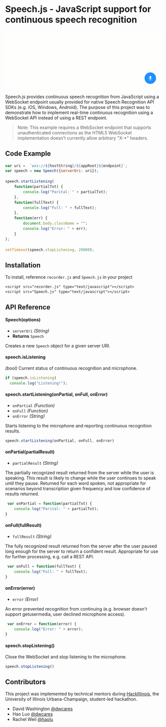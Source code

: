 # Speech.js - JavaScript support for continuous speech recognition

![Speech.js Animation](img/speechjs.gif)

Speech.js provides continuous speech recognition from JavaScript using a WebSocket endpoint usually provided for native Speech Recognition API SDKs (e.g. iOS, Windows, Android). The purpose of this project was to demonstrate how to implement real-time continuous recognition using a WebSocket API instead of using a REST endpoint. 

> Note: This example requires a WebSocket endpoint that supports unauthenticated connections as the HTML5 WebSocket implementation doesn't currently allow arbitrary "X-*" headers.

## Code Example

```javascript
var uri =  `wss://${hostString}/${appRoot}${endpoint}`;
var speech = new Speech({serverUri: uri});

speech.startListening(
    function(partialTxt) {
        console.log("Parital: " + partialTxt);
    }, 
    function(fullText) {
        console.log("Full: " + fullText);
    }, 
    function(err) {
        document.body.className = "";
        console.log("Error: " + err);
    }
);

setTimeout(speech.stopListening, 20000);

```

## Installation

To install, reference `recorder.js` and `Speech.js` in your project
```HTML5
<script src="recorder.js" type="text/javascript"></script>
<script src="Speech.js" type="text/javascript"></script>
```

## API Reference

#### Speech(options)
  - `serverUri` _(String)_
  - **Returns** `Speech`

  Creates a new `Speech` object for a given  server URI.

#### speech.isListening

  _(bool)_ Current status of continuous recognition and microphone.

````javascript
if (speech.isListening) 
  console.log("Listening!");
````

#### speech.startListening(onPartial, onFull, onError)
  - `onPartial` _(Function)_
  - `onFull` _(Function)_
  - `onError` _(String)_

  Starts listening to the microphone and reporting continuous recognition results.

````javascript
speech.startListening(onPartial, onFull, onError)
````

#### onPartial(partialResult)
  - `partialResult` _(String)_
  
  The partially recognized result returned from the server while the user is speaking. This result is likely to change while the user continues to speak until they pause. Returned for each word spoken, not appropriate for scenarios beyond transcription given frequency and low confidence of results returned. 

````javascript
 var onPartial = function(partialTxt) {
    console.log("Parital: " + partialTxt);
}
````

#### onFull(fullResult)
  - `fullResult` _(String)_

  The fully recognized result returned from the server after the user paused long enough for the server to return a confident result. Appropriate for use for further processing, e.g. call a REST API.

````javascript
 var onFull = function(fullText) {
    console.log("Full: " + fullText);
}
````

#### onError(error)
  - `error` _(Error)_

  An error prevented recognition from continuing (e.g. browser doesn't support getusermedia, user declined microphone access).

````javascript
 var onError = function(error) {
    console.log("Error: " + error);
}
````

#### speech.stopListening()
  
  Close the WebSocket and stop listening to the microphone.

````javascript
speech.stopListening()
````

## Contributors
This project was implemented by technical mentors during [HackIllinois](http://hackillinois.org), the University of Illinois Urbana-Champaign, student-led hackathon.

* David Washington [@dwcares](http://twitter.com/dwcares)
* Hao Luo [@dwcares](http://twitter.com/dwcares)
* Rachel Weil [@haolu](http://twitter.com/haoluo)